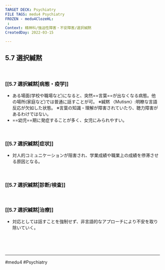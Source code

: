 ```yaml
---
TARGET DECK: Psychiatry
FILE TAGS: medu4 Psychiatry
FROZEN - medu4ClozeHL:
 : 
Context: 精神科/強迫性障害・不安障害/選択緘黙
CreatedDay: 2022-03-15

---
```


## 5.7 選択緘黙

<br>

### [[5.7 選択緘黙|病態・疫学]]
* ある場面(学校や職場など)になると、突然==言葉==が出なくなる病態。他の場所(家庭など)では普通に話すことが可。
 ※緘黙 〈Mutism〉:明瞭な言語反応が欠如した状態。 
 ※言葉の知識・理解が障害されていたり、聴力障害があるわけではない。
* ==幼児==期に発症することが多く、女児にみられやすい。
<!--ID: 1648705158260-->



<br>

### [[5.7 選択緘黙|症状]]
* 対人的コミュニケーションが阻害され、学業成績や職業上の成績を停滞させる原因となる。

<br>

### [[5.7 選択緘黙|診断/検査]]


<br>

### [[5.7 選択緘黙|治療]]
* 対応としては話すことを強制せず、非言語的なアプローチにより不安を取り除いていく。
 

<br><br><br>

---
#medu4 #Psychiatry 